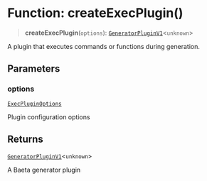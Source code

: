 # Function: createExecPlugin()

> **createExecPlugin**(`options`): [`GeneratorPluginV1`](../../generator/interfaces/GeneratorPluginV1.md)\<`unknown`\>

A plugin that executes commands or functions during generation.

## Parameters

### options

[`ExecPluginOptions`](../interfaces/ExecPluginOptions.md)

Plugin configuration options

## Returns

[`GeneratorPluginV1`](../../generator/interfaces/GeneratorPluginV1.md)\<`unknown`\>

A Baeta generator plugin
